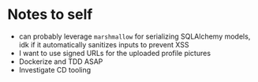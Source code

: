 # Notes to self
- can probably leverage `marshmallow` for serializing SQLAlchemy models, idk if it automatically sanitizes inputs to prevent XSS
- I want to use signed URLs for the uploaded profile pictures
- Dockerize and TDD ASAP
- Investigate CD tooling